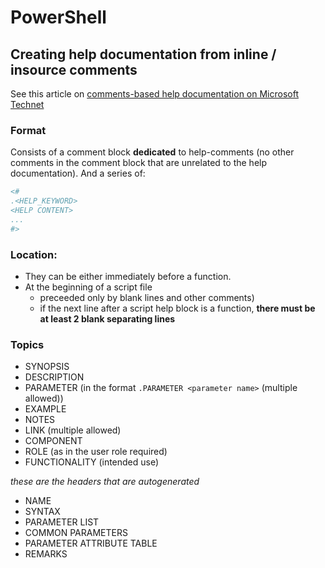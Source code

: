 # PowerShell

## Creating help documentation from inline / insource comments

See this article on [comments-based help documentation on Microsoft Technet](https://technet.microsoft.com/en-us/library/dd819489.aspx)

### Format

Consists of a comment block **dedicated** to help-comments (no other comments in the comment block that are unrelated to the help documentation). And a series of:

```powershell
<#
.<HELP_KEYWORD>
<HELP CONTENT>
...
#>
```

### Location:
- They can be either immediately before a function.
- At the beginning of a script file 
   - preceeded only by blank lines and other comments)
   - if the next line after a script help block is a function, **there must be at least 2 blank separating lines**

### Topics

* SYNOPSIS
* DESCRIPTION
* PARAMETER (in the format `.PARAMETER <parameter name>` (multiple allowed))
* EXAMPLE
* NOTES
* LINK (multiple allowed)
* COMPONENT
* ROLE (as in the user role required)
* FUNCTIONALITY (intended use)

_these are the headers that are autogenerated_
* NAME
* SYNTAX
* PARAMETER LIST
* COMMON PARAMETERS
* PARAMETER ATTRIBUTE TABLE
* REMARKS